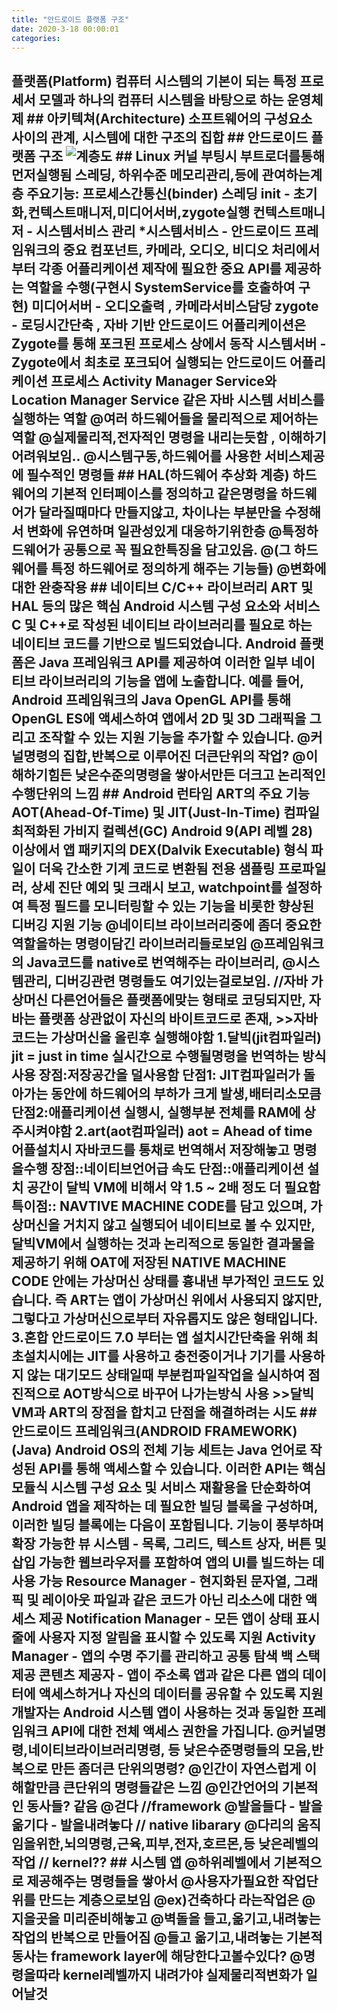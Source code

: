 ```yaml
---
title: "안드로이드 플랫폼 구조"
date: 2020-3-18 00:00:01
categories:
---
```


## 플랫폼(Platform)	컴퓨터 시스템의 기본이 되는 특정 프로세서 모델과	  하나의 컴퓨터 시스템을 바탕으로 하는 운영체제				## 아키텍쳐(Architecture)	소프트웨어의 구성요소 사이의 관계, 시스템에 대한 구조의 집합				## 안드로이드 플랫폼 구조		![계층도](https://www.charlezz.com/wordpress/wp-content/uploads/2018/10/1262px-Android-System-Architecture.svg_-1024x831.png)				## Linux 커널	부팅시 부트로더를통해 먼저실행됨	스레딩, 하위수준 메모리관리,등에 관여하는계층		주요기능:		프로세스간통신(binder)		스레딩		init - 초기화,컨텍스트매니저,미디어서버,zygote실행		컨텍스트매니저 - 시스템서비스 관리		*시스템서비스 - 안드로이드 프레임워크의 중요 컴포넌트, 카메라, 오디오, 비디오 처리에서부터 각종 어플리케이션 제작에				필요한 중요 API를 제공하는 역할을 수행(구현시 SystemService를 호출하여 구현)		미디어서버 - 오디오출력 , 카메라서비스담당		zygote - 로딩시간단축 ,  자바 기반 안드로이드 어플리케이션은 Zygote를 통해 포크된 프로세스 상에서 동작		시스템서버 - Zygote에서 최초로 포크되어 실행되는 안드로이드 어플리케이션 프로세스			  Activity Manager Service와 Location Manager Service 같은 자바 시스템 서비스를 실행하는 역할			@여러 하드웨어들을 물리적으로 제어하는역할	@실제물리적,전자적인 명령을 내리는듯함 , 이해하기 어려워보임..	@시스템구동,하드웨어를 사용한 서비스제공에 필수적인 명령들				## HAL(하드웨어 추상화 계층)	하드웨어의 기본적 인터페이스를 정의하고	같은명령을 하드웨어가 달라질때마다 만들지않고,	차이나는 부분만을 수정해서 변화에 유연하며 일관성있게 대응하기위한층	@특정하드웨어가 공통으로 꼭 필요한특징을 담고있음.	@(그 하드웨어를 특정 하드웨어로 정의하게 해주는 기능들)	@변화에대한 완충작용				## 네이티브 C/C++ 라이브러리	ART 및 HAL 등의 많은 핵심 Android 시스템 구성 요소와 서비스	 C 및 C++로 작성된	 네이티브 라이브러리를 필요로 하는 네이티브 코드를 기반으로 빌드되었습니다.	 Android 플랫폼은 Java 프레임워크 API를 제공하여	 이러한 일부 네이티브 라이브러리의 기능을 앱에 노출합니다.	 예를 들어, Android 프레임워크의 Java OpenGL API를 통해	 OpenGL ES에 액세스하여 앱에서 2D 및 3D 그래픽을 그리고	 조작할 수 있는 지원 기능을 추가할 수 있습니다.		@커널명령의 집합,반복으로 이루어진 더큰단위의 작업?	@이해하기힘든 낮은수준의명령을 쌓아서만든 더크고 논리적인 수행단위의 느낌						## Android 런타임		 ART의 주요 기능		AOT(Ahead-Of-Time) 및 JIT(Just-In-Time) 컴파일	최적화된 가비지 컬렉션(GC)	Android 9(API 레벨 28) 이상에서 앱 패키지의 DEX(Dalvik Executable) 형식 파일이 더욱 간소한 기계 코드로 변환됨	전용 샘플링 프로파일러, 상세 진단 예외 및 크래시 보고, watchpoint를 설정하여 특정 필드를 모니터링할 수 있는 기능을 비롯한 향상된 디버깅 지원 기능		@네이티브 라이브러리중에 좀더 중요한 역할을하는 명령이담긴 라이브러리들로보임	@프레임워크의 Java코드를 native로 번역해주는 라이브러리,	@시스템관리, 디버깅관련 명령들도 여기있는걸로보임.			//자바 가상머신	다른언어들은 플랫폼에맞는 형태로 코딩되지만,	자바는 플랫폼 상관없이 자신의 바이트코드로 존재,	>>자바코드는 가상머신을 올린후 실행해야함		1.달빅(jit컴파일러)  jit = just in time	실시간으로 수행될명령을 번역하는 방식사용		장점:저장공간을 덜사용함		단점1: JIT컴파일러가 돌아가는 동안에 하드웨어의 부하가 크게 발생,배터리소모큼		단점2:애플리케이션 실행시, 실행부분 전체를 RAM에 상주시켜야함			2.art(aot컴파일러)    aot  = Ahead of time	어플설치시 자바코드를 통채로 번역해서 저장해놓고 명령을수행		장점::네이티브언어급 속도		단점::애플리케이션 설치 공간이 달빅 VM에 비해서 약 1.5 ~ 2배 정도 더 필요함			특이점::		NAVTIVE MACHINE CODE를 담고 있으며,		가상머신을 거치지 않고 실행되어 네이티브로 볼 수 있지만,		달빅VM에서 실행하는 것과 논리적으로 동일한 결과물을 제공하기 위해		OAT에 저장된 NATIVE MACHINE CODE 안에는 가상머신 상태를		흉내낸 부가적인 코드도 있습니다.		즉 ART는 앱이 가상머신 위에서 사용되지 않지만,		그렇다고 가상머신으로부터 자유롭지도 않은 형태입니다.		3.혼합	안드로이드 7.0 부터는 앱 설치시간단축을 위해 최초설치시에는 JIT를 사용하고	충전중이거나 기기를 사용하지 않는 대기모드 상태일때	부분컴파일작업을 실시하여 점진적으로 AOT방식으로 바꾸어 나가는방식 사용	>>달빅VM과 ART의 장점을 합치고 단점을 해결하려는 시도						## 안드로이드 프레임워크(ANDROID FRAMEWORK)  (Java)		Android OS의 전체 기능 세트는 Java 언어로 작성된 API를 통해 액세스할 수 있습니다.	이러한 API는 핵심 모듈식 시스템 구성 요소 및 서비스 재활용을 단순화하여	Android 앱을 제작하는 데 필요한 빌딩 블록을 구성하며, 이러한 빌딩 블록에는 다음이 포함됩니다.		    기능이 풍부하며 확장 가능한 뷰 시스템 - 목록, 그리드, 텍스트 상자, 버튼 및 삽입 가능한 웹브라우저를 포함하여 앱의 UI를 빌드하는 데 사용 가능	    Resource Manager - 현지화된 문자열, 그래픽 및 레이아웃 파일과 같은 코드가 아닌 리소스에 대한 액세스 제공	    Notification Manager - 모든 앱이 상태 표시줄에 사용자 지정 알림을 표시할 수 있도록 지원	    Activity Manager - 앱의 수명 주기를 관리하고 공통 탐색 백 스택 제공	    콘텐츠 제공자 - 앱이 주소록 앱과 같은 다른 앱의 데이터에 액세스하거나 자신의 데이터를 공유할 수 있도록 지원		개발자는 Android 시스템 앱이 사용하는 것과 동일한 프레임워크 API에 대한 전체 액세스 권한을 가집니다.			@커널명령,네이티브라이브러리명령, 등 낮은수준명령들의 모음,반복으로 만든 좀더큰 단위의명령?	@인간이 자연스럽게 이해할만큼 큰단위의 명령들같은 느낌	@인간언어의 기본적인 동사들? 같음		@걷다     //framework	@발을들다 - 발을옮기다 - 발을내려놓다 // native libarary	@다리의 움직임을위한,뇌의명령,근육,피부,전자,호르몬,등 낮은레벨의작업   // kernel??					## 시스템 앱	@하위레벨에서 기본적으로 제공해주는 명령들을 쌓아서	@사용자가필요한 작업단위를 만드는 계층으로보임	@ex)건축하다 라는작업은	@지을곳을 미리준비해놓고	@벽돌을  들고,옮기고,내려놓는 작업의 반복으로 만들어짐	@들고 옮기고,내려놓는 기본적 동사는 framework layer에 해당한다고볼수있다?		@명령을따라 kernel레벨까지 내려가야 실제물리적변화가 일어날것																								